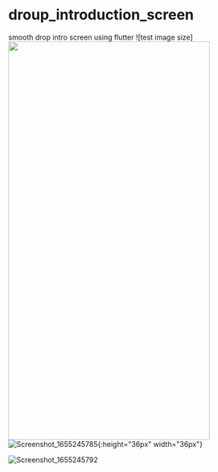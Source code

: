 # droup_introduction_screen
 smooth drop intro screen using flutter
![test image size]<img src="https://fullpath/assets/yourgif.gif" width="400" height="790">
![Screenshot_1655245785](https://user-images.githubusercontent.com/74148269/173701544-b166f7dd-ad35-49ba-ab9a-91cbd5e0b29a.png ){:height="36px" width="36px"}

![Screenshot_1655245792](https://user-images.githubusercontent.com/74148269/173703306-a6314bd7-b340-4d81-a97c-55bf121bda82.png)
